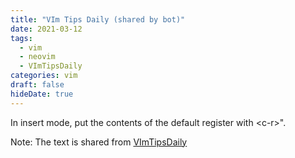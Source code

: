 ```yaml
---
title: "VIm Tips Daily (shared by bot)"
date: 2021-03-12
tags:
  - vim
  - neovim
  - VImTipsDaily
categories: vim
draft: false
hideDate: true
---
```


In insert mode, put the contents of the default register with &lt;c-r&gt;".

Note: The text is shared from [VImTipsDaily](https://twitter.com/VImTipsDaily)

